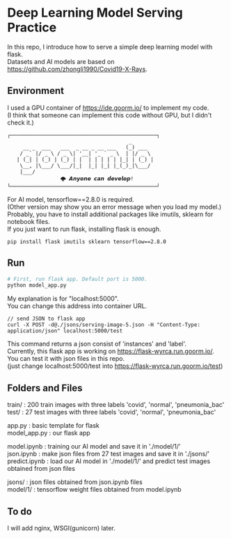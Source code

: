 # Deep Learning Model Serving Practice

In this repo, I introduce how to serve a simple deep learning model with flask.  
Datasets and AI models are based on https://github.com/zhongli1990/Covid19-X-Rays.

## Environment

I used a GPU container of https://ide.goorm.io/ to implement my code.    
(I think that someone can implement this code without GPU, but I didn't check it.) 
```
┌───────────────────────────────────────────────┐
                                       _       
     __ _  ___   ___  _ __ _ __ ___   (_) ___  
    / _` |/ _ \ / _ \| '__| '_ ` _ \  | |/ _ \ 
   | (_| | (_) | (_) | |  | | | | | |_| | (_) |
    \__, |\___/ \___/|_|  |_| |_| |_(_)_|\___/ 
    |___/                                      
			     🌩 𝘼𝙣𝙮𝙤𝙣𝙚 𝙘𝙖𝙣 𝙙𝙚𝙫𝙚𝙡𝙤𝙥!
└───────────────────────────────────────────────┘
```

For AI model, tensorflow==2.8.0 is required.  
(Other version may show you an error message when you load my model.)      
Probably, you have to install additional packages like imutils, sklearn for notebook files.  
If you just want to run flask, installing flask is enough.  

```
pip install flask imutils sklearn tensorflow==2.8.0
```

## Run

```py
# First, run flask app. Default port is 5000.
python model_app.py
```

My explanation is for "localhost:5000".  
You can change this address into container URL.

```
// send JSON to flask app
curl -X POST -d@./jsons/serving-image-5.json -H "Content-Type: application/json" localhost:5000/test
```
This command returns a json consist of 'instances' and 'label'.   
Currently, this flask app is working on https://flask-wyrca.run.goorm.io/.
You can test it with json files in this repo.  
(just change localhost:5000/test into https://flask-wyrca.run.goorm.io/test)


## Folders and Files
train/ : 200 train images with three labels 'covid', 'normal', 'pneumonia_bac'  
test/ : 27 test images with three labels 'covid', 'normal', 'pneumonia_bac'

app.py : basic template for flask  
model_app.py : our flask app  

model.ipynb : training our AI model and save it in './model/1/'  
json.ipynb : make json files from 27 test images and save it in './jsons/'  
predict.ipynb : load our AI model in './model/1/' and predict test images obtained from json files  

jsons/ : json files obtained from json.ipynb files  
model/1/ : tensorflow weight files obtained from model.ipynb

## To do  
I will add nginx, WSGI(gunicorn) later.
